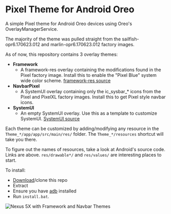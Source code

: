 # Pixel Theme for Android Oreo

A simple Pixel theme for Android Oreo devices using Oreo's OverlayManagerService.

The majority of the theme was pulled straight from the sailfish-opr6.170623.012 and marlin-opr6.170623.012 factory images.

As of now, this repository contains 3 overlay themes:
* **Framework**
  * A framework-res overlay containing the modifications found in the Pixel factory image. Install this to enable the "Pixel Blue" system wide color scheme. [framework-res source](https://github.com/android/platform_frameworks_base/tree/master/core/res)
* **NavbarPixel**
  * A SystemUI overlay containing only the ic_sysbar_* icons from the Pixel and PixelXL factory images. Install this to get Pixel style navbar icons.
* **SystemUI**
  * An empty SystemUI overlay. Use this as a template to customize SystemUI. [SystemUI source](https://github.com/android/platform_frameworks_base/tree/master/packages/SystemUI/res)
 
 
 Each theme can be customized by adding/modifying any resource in the `Theme_*/app/app/src/main/res/` folder. The `Theme_*/resources` shortcut will take you there.

To figure out the names of resources, take a look at Android's source code. Links are above. `res/drawable*/` and `res/values/` are interesting places to start.
 
To install:
* [Download](https://github.com/adriancampos/android-OPixelTheme/archive/master.zip)/clone this repo
* Extract
* Ensure you have [adb](https://www.google.com/search?q=install+adb) installed
* Run `install.bat`.

![Nexus 5X with Framework and Navbar Themes](https://i.imgur.com/YQWBu8D.png)